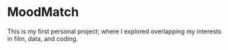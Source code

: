 # MoodMatch
This is my first personal project; where I explored overlapping my interests in film, data, and coding. 

